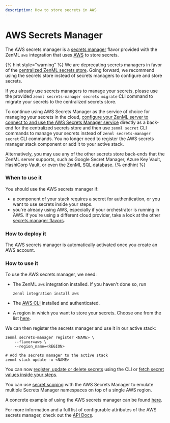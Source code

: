 ```yaml
---
description: How to store secrets in AWS
---
```


# AWS Secrets Manager

The AWS secrets manager is a [secrets manager](./) flavor provided with the ZenML `aws` integration that uses [AWS](https://aws.amazon.com/secrets-manager/) to store secrets.

{% hint style="warning" %}
We are deprecating secrets managers in favor of the [centralized ZenML secrets store](../../../../old\_book/starter-guide/production-fundamentals/secrets-management.md#centralized-secrets-store). Going forward, we recommend using the secrets store instead of secrets managers to configure and store secrets.

If you already use secrets managers to manage your secrets, please use the provided `zenml secrets-manager secrets migrate` CLI command to migrate your secrets to the centralized secrets store.

To continue using AWS Secrets Manager as the service of choice for managing your secrets in the cloud, [configure your ZenML server to connect to and use the AWS Secrets Manager service](../../../learning/getting-started/deploying-zenml/deploying-zenml.md) directly as a back-end for the centralized secrets store and then use `zenml secret` CLI commands to manage your secrets instead of `zenml secrets-manager secret` CLI commands. You no longer need to register the AWS secrets manager stack component or add it to your active stack.

Alternatively, you may use any of the other secrets store back-ends that the ZenML server supports, such as Google Secret Manager, Azure Key Vault, HashiCorp Vault, or even the ZenML SQL database.
{% endhint %}

### When to use it

You should use the AWS secrets manager if:

* a component of your stack requires a secret for authentication, or you want to use secrets inside your steps.
* you're already using AWS, especially if your orchestrator is running in AWS. If you're using a different cloud provider, take a look at the other [secrets manager flavors](./#secrets-manager-flavors).

### How to deploy it

The AWS secrets manager is automatically activated once you create an AWS account.

### How to use it

To use the AWS secrets manager, we need:

*   The ZenML `aws` integration installed. If you haven't done so, run

    ```shell
    zenml integration install aws
    ```
* The [AWS CLI](https://docs.aws.amazon.com/cli/latest/userguide/getting-started-install.html) installed and authenticated.
* A region in which you want to store your secrets. Choose one from the list [here](https://docs.aws.amazon.com/general/latest/gr/rande.html#regional-endpoints).

We can then register the secrets manager and use it in our active stack:

```shell
zenml secrets-manager register <NAME> \
    --flavor=aws \
    --region_name=<REGION>

# Add the secrets manager to the active stack
zenml stack update -x <NAME>
```

You can now [register, update or delete secrets](./#in-the-cli) using the CLI or [fetch secret values inside your steps](./#in-a-zenml-step).

You can use [secret scoping](./#secret-scopes) with the AWS Secrets Manager to emulate multiple Secrets Manager namespaces on top of a single AWS region.

A concrete example of using the AWS secrets manager can be found [here](https://github.com/zenml-io/zenml/tree/main/examples/cloud\_secrets\_manager).

For more information and a full list of configurable attributes of the AWS secrets manager, check out the [API Docs](https://apidocs.zenml.io/latest/integration\_code\_docs/integrations-aws/#zenml.integrations.aws.secrets\_managers.aws\_secrets\_manager.AWSSecretsManager).

